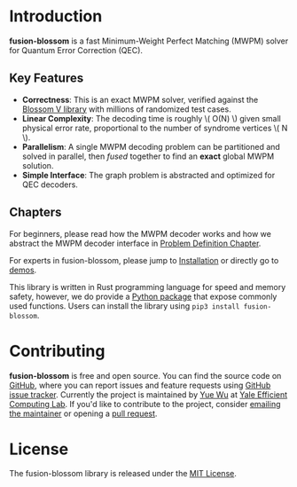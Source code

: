 # Introduction

**fusion-blossom** is a fast Minimum-Weight Perfect Matching (MWPM) solver for Quantum Error Correction (QEC).

## Key Features

- **Correctness**: This is an exact MWPM solver, verified against the [Blossom V library](https://pub.ist.ac.at/~vnk/software.html) with millions of randomized test cases.
- **Linear Complexity**: The decoding time is roughly \\( O(N) \\) given small physical error rate, proportional to the number of syndrome vertices \\( N \\).
- **Parallelism**: A single MWPM decoding problem can be partitioned and solved in parallel, then *fused* together to find an **exact** global MWPM solution.
- **Simple Interface**: The graph problem is abstracted and optimized for QEC decoders.

## Chapters

For beginners, please read how the MWPM decoder works and how we abstract the MWPM decoder interface in [Problem Definition Chapter](problem_definition.md).

For experts in fusion-blossom, please jump to [Installation](installation.md) or directly go to [demos](demo/example-qec-codes.md).

This library is written in Rust programming language for speed and memory safety, however, we do provide a [Python package](https://pypi.org/project/fusion-blossom/) that expose commonly used functions.
Users can install the library using `pip3 install fusion-blossom`.



# Contributing

**fusion-blossom** is free and open source.
You can find the source code on [GitHub](https://github.com/yuewuo/fusion-blossom), where you can report issues and feature requests using [GitHub issue tracker](https://github.com/yuewuo/fusion-blossom/issues).
Currently the project is maintained by [Yue Wu](https://wuyue98.cn/) at [Yale Efficient Computing Lab](http://www.yecl.org/).
If you'd like to contribute to the project, consider [emailing the maintainer](mailto:yue.wu@yale.edu) or opening a [pull request](https://github.com/yuewuo/fusion-blossom/pulls).

# License

The fusion-blossom library is released under the [MIT License](https://opensource.org/licenses/MIT).
